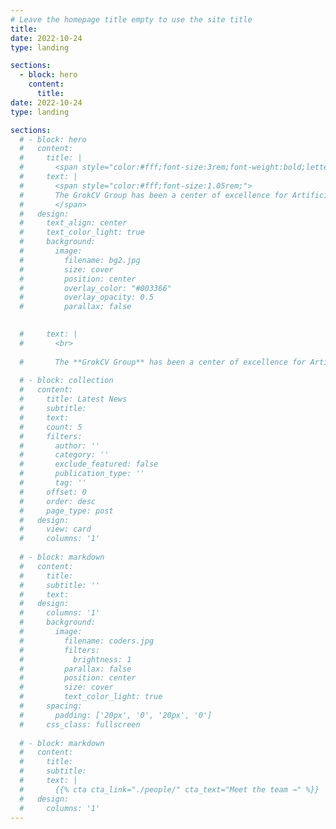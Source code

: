 ```yaml
---
# Leave the homepage title empty to use the site title
title:
date: 2022-10-24
type: landing

sections:
  - block: hero
    content:
      title:
date: 2022-10-24
type: landing

sections:
  # - block: hero
  #   content:
  #     title: |
  #       <span style="color:#fff;font-size:3rem;font-weight:bold;letter-spacing:2px;">GrokCV Group</span>
  #     text: |
  #       <span style="color:#fff;font-size:1.05rem;">
  #       The GrokCV Group has been a center of excellence for Artificial Intelligence research, teaching, and practice since its founding in 2016.
  #       </span>
  #   design:
  #     text_align: center
  #     text_color_light: true
  #     background:
  #       image:
  #         filename: bg2.jpg
  #         size: cover
  #         position: center
  #         overlay_color: "#003366"
  #         overlay_opacity: 0.5
  #         parallax: false
      

  #     text: |
  #       <br>
        
  #       The **GrokCV Group** has been a center of excellence for Artificial Intelligence research, teaching, and practice since its founding in 2016.
  
  # - block: collection
  #   content:
  #     title: Latest News
  #     subtitle:
  #     text:
  #     count: 5
  #     filters:
  #       author: ''
  #       category: ''
  #       exclude_featured: false
  #       publication_type: ''
  #       tag: ''
  #     offset: 0
  #     order: desc
  #     page_type: post
  #   design:
  #     view: card
  #     columns: '1'
  
  # - block: markdown
  #   content:
  #     title:
  #     subtitle: ''
  #     text:
  #   design:
  #     columns: '1'
  #     background:
  #       image: 
  #         filename: coders.jpg
  #         filters:
  #           brightness: 1
  #         parallax: false
  #         position: center
  #         size: cover
  #         text_color_light: true
  #     spacing:
  #       padding: ['20px', '0', '20px', '0']
  #     css_class: fullscreen
  
  # - block: markdown
  #   content:
  #     title:
  #     subtitle:
  #     text: |
  #       {{% cta cta_link="./people/" cta_text="Meet the team →" %}}
  #   design:
  #     columns: '1'
---
```

